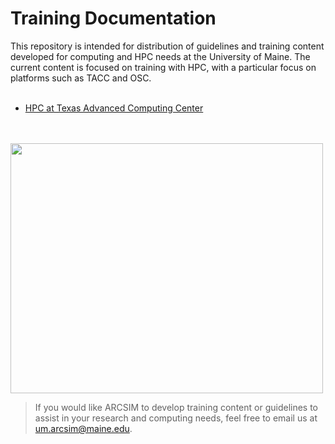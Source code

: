 # Training Documentation

This repository is intended for distribution of guidelines and training content developed for computing and HPC needs at the University of Maine. The current content is focused on training with HPC, with a particular focus on platforms such as TACC and OSC.
<br />
<br />

- [HPC at Texas Advanced Computing Center](https://github.com/umaine-research/Training_Documentation/blob/main/HPCatTACC.html)

<br />
<br />


<img src="https://user-images.githubusercontent.com/12448633/136594600-9aceaac9-6575-403b-937a-efdaf3a54db0.jpg" width="500" height="400">


> If you would like ARCSIM to develop training content or guidelines to assist in your research and computing needs, feel free to email us at um.arcsim@maine.edu.
